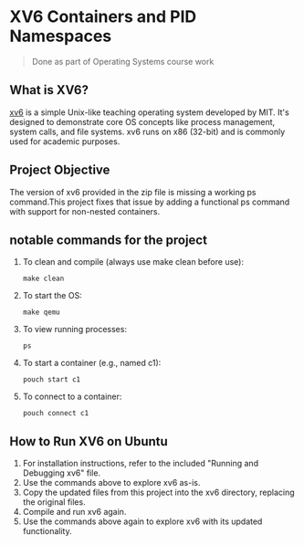 # XV6 Containers and PID Namespaces

> Done as part of Operating Systems course work

## What is XV6?

[xv6](https://pdos.csail.mit.edu/6.828/2022/xv6.html) is a simple Unix-like teaching operating system developed by MIT. It's designed to demonstrate core OS concepts like process management, system calls, and file systems. xv6 runs on x86 (32-bit) and is commonly used for academic purposes.

## Project Objective

The version of xv6 provided in the zip file is missing a working ps command.This project fixes that issue by adding a functional ps command with support for non-nested containers.

## notable commands for the project

1. To clean and compile (always use make clean before use):
   ```
   make clean
   ```
2. To start the OS:
   ```
   make qemu
   ```
3. To view running processes:
   ```
   ps
   ```
4. To start a container (e.g., named c1):
   ```
   pouch start c1
   ```
5. To connect to a container:
   ```
   pouch connect c1
   ```

## How to Run XV6 on Ubuntu

1. For installation instructions, refer to the included "Running and Debugging xv6" file.
2. Use the commands above to explore xv6 as-is.
3. Copy the updated files from this project into the xv6 directory, replacing the original files.
4. Compile and run xv6 again.
5. Use the commands above again to explore xv6 with its updated functionality.
